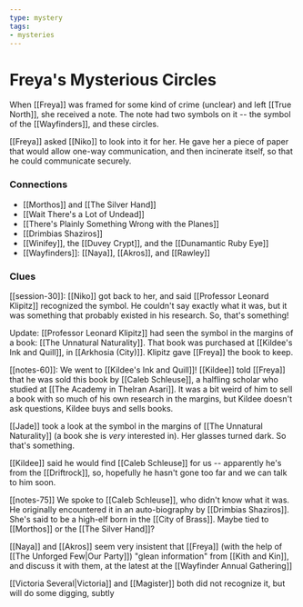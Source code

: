 ```yaml
---
type: mystery
tags:
- mysteries
---
```


# Freya's Mysterious Circles

When [[Freya]] was framed for some kind of crime (unclear) and left [[True North]], she received a note. The note had two symbols on it -- the symbol of the [[Wayfinders]], and these circles. 

[[Freya]] asked [[Niko]] to look into it for her. He gave her a piece of paper that would allow one-way communication, and then incinerate itself, so that he could communicate securely.

### Connections
* [[Morthos]] and [[The Silver Hand]]
* [[Wait There's a Lot of Undead]]
* [[There's Plainly Something Wrong with the Planes]]
* [[Drimbias Shaziros]]
* [[Winifey]], the [[Duvey Crypt]], and the [[Dunamantic Ruby Eye]]
* [[Wayfinders]]: [[Naya]], [[Akros]], and [[Rawley]]

### Clues
[[session-30]]: [[Niko]] got back to her, and said [[Professor Leonard Klipitz]] recognized the symbol. He couldn't say exactly what it was, but it was something that probably existed in his research. So, that's something!

Update: [[Professor Leonard Klipitz]] had seen the symbol in the margins of a book: [[The Unnatural Naturality]]. That book was purchased at [[Kildee's Ink and Quill]], in [[Arkhosia (City)]]. Klipitz gave [[Freya]] the book to keep.

[[notes-60]]: We went to [[Kildee's Ink and Quill]]! [[Kildee]] told [[Freya]] that he was sold this book by [[Caleb Schleuse]], a halfling scholar who studied at [[The Academy in Thelran Asari]]. It was a bit weird of him to sell a book with so much of his own research in the margins, but Kildee doesn't ask questions, Kildee buys and sells books. 

[[Jade]] took a look at the symbol in the margins of [[The Unnatural Naturality]] (a book she is *very* interested in). Her glasses turned dark. So that's something.

[[Kildee]] said he would find [[Caleb Schleuse]] for us -- apparently he's from the [[Driftrock]], so, hopefully he hasn't gone too far and we can talk to him soon.

[[notes-75]] We spoke to [[Caleb Schleuse]], who didn't know what it was. He originally encountered it in an auto-biography by [[Drimbias Shaziros]]. She's said to be a high-elf born in the [[City of Brass]]. Maybe tied to [[Morthos]] or the [[The Silver Hand]]? 

[[Naya]] and [[Akros]] seem very insistent that [[Freya]] (with the help of [[The Unforged Few|Our Party]]) "glean information" from [[Kith and Kin]], and discuss it with them, at the latest at the [[Wayfinder Annual Gathering]]

[[Victoria Several|Victoria]] and [[Magister]] both did not recognize it, but will do some digging, subtly


